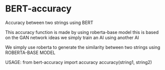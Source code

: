 # BERT-accuracy
Accuracy between two strings using BERT

This accuracy function is made by using roberta-base model
this is based on the GAN network ideas we simply train an AI using another AI

We simply use roberta to generate the similarity between two strings using ROBERTA-BASE MODEL
  
USAGE:
   from bert-accuracy import accuracy
   accuracy(string1, string2)
